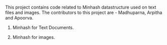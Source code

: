 This project contains code related to Minhash datastructure used on text files and images.
The contributors to this project are - Madhuparna, Arpitha and Apoorva.

1. Minhash for Text Documents.

2. Minhash for images.

